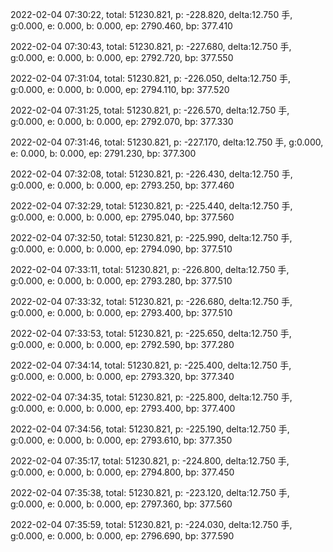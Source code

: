 2022-02-04 07:30:22, total: 51230.821, p: -228.820, delta:12.750 手, g:0.000, e: 0.000, b: 0.000, ep: 2790.460, bp: 377.410

2022-02-04 07:30:43, total: 51230.821, p: -227.680, delta:12.750 手, g:0.000, e: 0.000, b: 0.000, ep: 2792.720, bp: 377.550

2022-02-04 07:31:04, total: 51230.821, p: -226.050, delta:12.750 手, g:0.000, e: 0.000, b: 0.000, ep: 2794.110, bp: 377.520

2022-02-04 07:31:25, total: 51230.821, p: -226.570, delta:12.750 手, g:0.000, e: 0.000, b: 0.000, ep: 2792.070, bp: 377.330

2022-02-04 07:31:46, total: 51230.821, p: -227.170, delta:12.750 手, g:0.000, e: 0.000, b: 0.000, ep: 2791.230, bp: 377.300

2022-02-04 07:32:08, total: 51230.821, p: -226.430, delta:12.750 手, g:0.000, e: 0.000, b: 0.000, ep: 2793.250, bp: 377.460

2022-02-04 07:32:29, total: 51230.821, p: -225.440, delta:12.750 手, g:0.000, e: 0.000, b: 0.000, ep: 2795.040, bp: 377.560

2022-02-04 07:32:50, total: 51230.821, p: -225.990, delta:12.750 手, g:0.000, e: 0.000, b: 0.000, ep: 2794.090, bp: 377.510

2022-02-04 07:33:11, total: 51230.821, p: -226.800, delta:12.750 手, g:0.000, e: 0.000, b: 0.000, ep: 2793.280, bp: 377.510

2022-02-04 07:33:32, total: 51230.821, p: -226.680, delta:12.750 手, g:0.000, e: 0.000, b: 0.000, ep: 2793.400, bp: 377.510

2022-02-04 07:33:53, total: 51230.821, p: -225.650, delta:12.750 手, g:0.000, e: 0.000, b: 0.000, ep: 2792.590, bp: 377.280

2022-02-04 07:34:14, total: 51230.821, p: -225.400, delta:12.750 手, g:0.000, e: 0.000, b: 0.000, ep: 2793.320, bp: 377.340

2022-02-04 07:34:35, total: 51230.821, p: -225.800, delta:12.750 手, g:0.000, e: 0.000, b: 0.000, ep: 2793.400, bp: 377.400

2022-02-04 07:34:56, total: 51230.821, p: -225.190, delta:12.750 手, g:0.000, e: 0.000, b: 0.000, ep: 2793.610, bp: 377.350

2022-02-04 07:35:17, total: 51230.821, p: -224.800, delta:12.750 手, g:0.000, e: 0.000, b: 0.000, ep: 2794.800, bp: 377.450

2022-02-04 07:35:38, total: 51230.821, p: -223.120, delta:12.750 手, g:0.000, e: 0.000, b: 0.000, ep: 2797.360, bp: 377.560

2022-02-04 07:35:59, total: 51230.821, p: -224.030, delta:12.750 手, g:0.000, e: 0.000, b: 0.000, ep: 2796.690, bp: 377.590